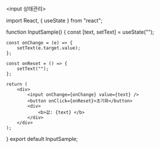 <input 상태관리>

import React, { useState } from "react";

function InputSample() {
const [text, setText] = useState("");

    const onChange = (e) => {
        setText(e.target.value);
    };

    const onReset = () => {
        setText("");
    };

    return (
        <div>
            <input onChange={onChange} value={text} />
            <button onClick={onReset}>초기화</button>
            <div>
                <b>값: {text} </b>
            </div>
        </div>
    );

}
export default InputSample;
